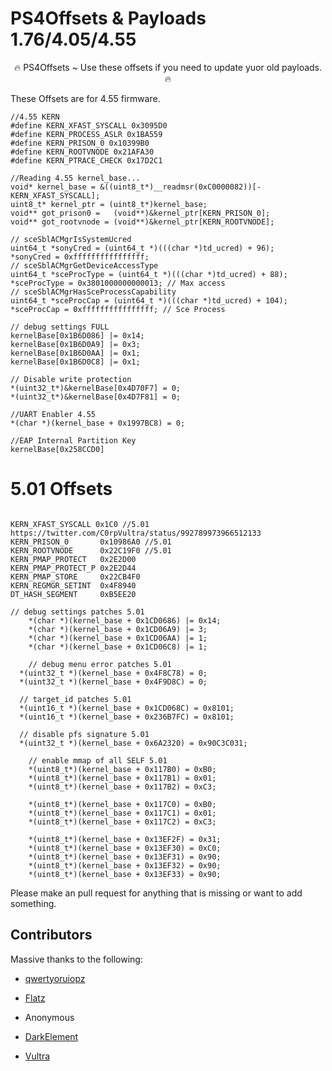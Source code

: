 # PS4Offsets & Payloads 1.76/4.05/4.55

<p align="center">
🔥 PS4Offsets ~ Use these offsets if you need to update yuor old payloads. 🔥
  <br>
  
  These Offsets are for 4.55 firmware.
  
``` 
//4.55 KERN
#define	KERN_XFAST_SYSCALL 0x3095D0
#define KERN_PROCESS_ASLR 0x1BA559
#define KERN_PRISON_0 0x10399B0
#define KERN_ROOTVNODE 0x21AFA30
#define KERN_PTRACE_CHECK 0x17D2C1

//Reading 4.55 kernel_base...
void* kernel_base = &((uint8_t*)__readmsr(0xC0000082))[-KERN_XFAST_SYSCALL];
uint8_t* kernel_ptr = (uint8_t*)kernel_base;
void** got_prison0 =   (void**)&kernel_ptr[KERN_PRISON_0];
void** got_rootvnode = (void**)&kernel_ptr[KERN_ROOTVNODE];

// sceSblACMgrIsSystemUcred
uint64_t *sonyCred = (uint64_t *)(((char *)td_ucred) + 96);
*sonyCred = 0xffffffffffffffff;
// sceSblACMgrGetDeviceAccessType
uint64_t *sceProcType = (uint64_t *)(((char *)td_ucred) + 88);
*sceProcType = 0x3801000000000013; // Max access
// sceSblACMgrHasSceProcessCapability
uint64_t *sceProcCap = (uint64_t *)(((char *)td_ucred) + 104);
*sceProcCap = 0xffffffffffffffff; // Sce Process

// debug settings FULL
kernelBase[0x1B6D086] |= 0x14;
kernelBase[0x1B6D0A9] |= 0x3;
kernelBase[0x1B6D0AA] |= 0x1;
kernelBase[0x1B6D0C8] |= 0x1;

// Disable write protection
*(uint32_t*)&kernelBase[0x4D70F7] = 0;
*(uint32_t*)&kernelBase[0x4D7F81] = 0;

//UART Enabler 4.55
*(char *)(kernel_base + 0x1997BC8) = 0;

//EAP Internal Partition Key
kernelBase[0x258CCD0]
```
# 5.01 Offsets

```

KERN_XFAST_SYSCALL 0x1C0 //5.01 https://twitter.com/C0rpVultra/status/992789973966512133
KERN_PRISON_0		0x10986A0 //5.01
KERN_ROOTVNODE		0x22C19F0 //5.01
KERN_PMAP_PROTECT	0x2E2D00
KERN_PMAP_PROTECT_P	0x2E2D44
KERN_PMAP_STORE		0x22CB4F0
KERN_REGMGR_SETINT	0x4F8940
DT_HASH_SEGMENT		0xB5EE20

// debug settings patches 5.01
	*(char *)(kernel_base + 0x1CD0686) |= 0x14;
	*(char *)(kernel_base + 0x1CD06A9) |= 3;
	*(char *)(kernel_base + 0x1CD06AA) |= 1;
	*(char *)(kernel_base + 0x1CD06C8) |= 1;

	// debug menu error patches 5.01
  *(uint32_t *)(kernel_base + 0x4F8C78) = 0;
  *(uint32_t *)(kernel_base + 0x4F9D8C) = 0;

  // target_id patches 5.01
  *(uint16_t *)(kernel_base + 0x1CD068C) = 0x8101;
  *(uint16_t *)(kernel_base + 0x236B7FC) = 0x8101;

  // disable pfs signature 5.01
  *(uint32_t *)(kernel_base + 0x6A2320) = 0x90C3C031;

	// enable mmap of all SELF 5.01
	*(uint8_t*)(kernel_base + 0x117B0) = 0xB0;
	*(uint8_t*)(kernel_base + 0x117B1) = 0x01;
	*(uint8_t*)(kernel_base + 0x117B2) = 0xC3;

	*(uint8_t*)(kernel_base + 0x117C0) = 0xB0;
	*(uint8_t*)(kernel_base + 0x117C1) = 0x01;
	*(uint8_t*)(kernel_base + 0x117C2) = 0xC3;

	*(uint8_t*)(kernel_base + 0x13EF2F) = 0x31;
	*(uint8_t*)(kernel_base + 0x13EF30) = 0xC0;
	*(uint8_t*)(kernel_base + 0x13EF31) = 0x90;
	*(uint8_t*)(kernel_base + 0x13EF32) = 0x90;
	*(uint8_t*)(kernel_base + 0x13EF33) = 0x90;
```
Please make an pull request for anything that is missing or want to add something.

## Contributors
Massive thanks to the following:

- [qwertyoruiopz](https://twitter.com/qwertyoruiopz)
- [Flatz](https://twitter.com/flat_z)
- Anonymous

- [DarkElement](https://twitter.com/zordon605)
- [Vultra](https://twitter.com/C0rpVultra)

